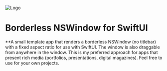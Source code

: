 ![Logo](Screenshot.png)

# Borderless NSWindow for SwiftUI

**A small template app that renders a borderless NSWindow (no titlebar) with a fixed aspect ratio for use with SwiftUI. The window is also draggable from anywhere in the window. This is my preferred approach for apps that present rich media (portfolios, presentations, digital magazines). Feel free to use for your own projects.
